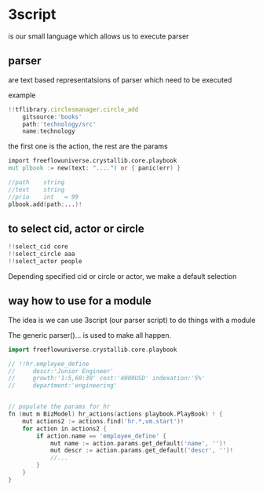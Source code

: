 # 3script

is our small language which allows us to execute parser


## parser

are text based representatsions of parser which need to be executed

example

```js
!!tflibrary.circlesmanager.circle_add 
    gitsource:'books'
    path:'technology/src'
    name:technology
```

the first one is the action, the rest are the params

```v
import freeflowuniverse.crystallib.core.playbook
mut plbook := new(text: "....") or { panic(err) }

//path    string
//text    string
//prio    int   = 99
plbook.add(path:...)!

```


## to select cid, actor or circle

```go
!!select_cid core
!!select_circle aaa
!!select_actor people
```

Depending specified cid or circle or actor, we make a default selection

## way how to use for a module

The idea is we can use 3script (our parser script) to do things with a module

The generic parser()... is used to make all happen.


```go
import freeflowuniverse.crystallib.core.playbook

// !!hr.employee_define
//     descr:'Junior Engineer'
//     growth:'1:5,60:30' cost:'4000USD' indexation:'5%'
//     department:'engineering'


// populate the params for hr
fn (mut m BizModel) hr_actions(actions playbook.PlayBook) ! {
	mut actions2 := actions.find('hr.*,vm.start')!
	for action in actions2 {
		if action.name == 'employee_define' {
			mut name := action.params.get_default('name', '')!
			mut descr := action.params.get_default('descr', '')!
            //...
        }
    }
}
```
